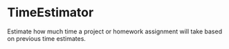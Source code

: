 # TimeEstimator
Estimate how much time a project or homework assignment will take based on previous time estimates.
